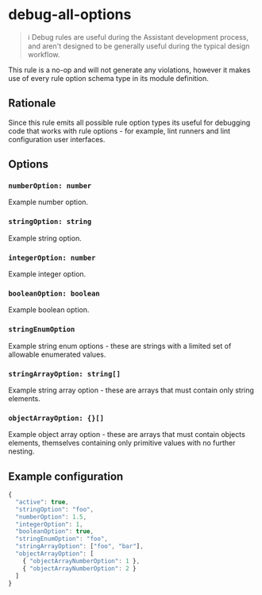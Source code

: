 # debug-all-options

> ℹ️ Debug rules are useful during the Assistant development process, and aren't designed to be
> generally useful during the typical design workflow.

This rule is a no-op and will not generate any violations, however it makes use of every rule option
schema type in its module definition.

## Rationale

Since this rule emits all possible rule option types its useful for debugging code that works with
rule options - for example, lint runners and lint configuration user interfaces.

## Options

### `numberOption: number`

Example number option.

### `stringOption: string`

Example string option.

### `integerOption: number`

Example integer option.

### `booleanOption: boolean`

Example boolean option.

### `stringEnumOption`

Example string enum options - these are strings with a limited set of allowable enumerated values.

### `stringArrayOption: string[]`

Example string array option - these are arrays that must contain only string elements.

### `objectArrayOption: {}[]`

Example object array option - these are arrays that must contain objects elements, themselves
containing only primitive values with no further nesting.

## Example configuration

```js
{
  "active": true,
  "stringOption": "foo",
  "numberOption": 1.5,
  "integerOption": 1,
  "booleanOption": true,
  "stringEnumOption": "foo",
  "stringArrayOption": ["foo", "bar"],
  "objectArrayOption": [
    { "objectArrayNumberOption": 1 },
    { "objectArrayNumberOption": 2 }
  ]
}
```
